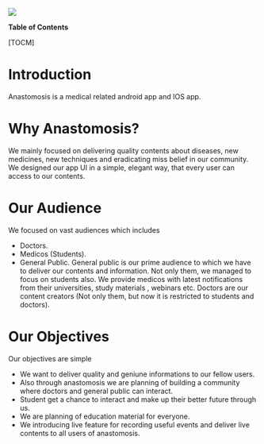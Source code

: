 ![](https://github.com/anastomosisinida/About/blob/685d1f68c678e6a3e98e5b7b58636e4e7c7a56c3/Web%201920%20%E2%80%93%201.jpg)

**Table of Contents**

[TOCM]

# Introduction
Anastomosis is a medical related android app and IOS app.

# Why Anastomosis?
We mainly focused on delivering quality contents about diseases, new medicines, new techniques and eradicating miss belief in our community. We designed our app UI in a simple, elegant way, that every user can access to our contents.

# Our Audience
We focused on vast audiences which includes
- Doctors.
- Medicos (Students).
- General Public.
General public is our prime audience to which we have to deliver our contents and information. Not only them, we managed to focus on students also. We provide medicos with latest notifications from their universities, study materials , webinars etc. Doctors are our content creators (Not only them, but now it is restricted to students and doctors).

# Our Objectives
Our objectives are simple
- We want to deliver quality and geniune informations to our fellow users.
- Also through anastomosis we are planning of building a community where doctors and general public can interact.
- Student get a chance to interact and make up their better future through us.
- We are planning of education material for everyone.
- We introducing live feature for recording useful events and deliver live contents to all users of anastomosis.
